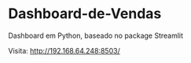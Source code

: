 # Dashboard-de-Vendas
 Dashboard em Python, baseado no package Streamlit

Visita: http://192.168.64.248:8503/
